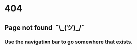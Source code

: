 <h1>404</h1>
<h2>Page not found&nbsp;&nbsp;¯\_(ツ)_/¯</h2>
<h3>Use the navigation bar to go somewhere that exists.</h3>
